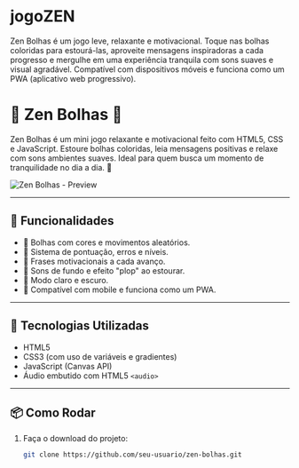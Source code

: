 # jogoZEN
Zen Bolhas é um jogo leve, relaxante e motivacional. Toque nas bolhas coloridas para estourá-las, aproveite mensagens inspiradoras a cada progresso e mergulhe em uma experiência tranquila com sons suaves e visual agradável. Compatível com dispositivos móveis e funciona como um PWA (aplicativo web progressivo).

# 🧘 Zen Bolhas 🎈

Zen Bolhas é um mini jogo relaxante e motivacional feito com HTML5, CSS e JavaScript. Estoure bolhas coloridas, leia mensagens positivas e relaxe com sons ambientes suaves. Ideal para quem busca um momento de tranquilidade no dia a dia. 🌿

![Zen Bolhas - Preview](https://sdmntpreastus2.oaiusercontent.com/files/00000000-adf0-61f6-85c3-a4272962b348/raw?se=2025-04-18T12%3A21%3A35Z&sp=r&sv=2024-08-04&sr=b&scid=66a929e1-0b70-5b42-8101-7e70142c201d&skoid=3f3a9132-9530-48ef-96b7-fee5a811733f&sktid=a48cca56-e6da-484e-a814-9c849652bcb3&skt=2025-04-17T20%3A27%3A33Z&ske=2025-04-18T20%3A27%3A33Z&sks=b&skv=2024-08-04&sig=SHnMqZhvKEuxpsqfko%2BUI9yK04ZXv4Ya%2BhmRmXSho9A%3D)

---

## 🚀 Funcionalidades

- 🌈 Bolhas com cores e movimentos aleatórios.
- 🎯 Sistema de pontuação, erros e níveis.
- 🧠 Frases motivacionais a cada avanço.
- 🎵 Sons de fundo e efeito "plop" ao estourar.
- 🌙 Modo claro e escuro.
- 📱 Compatível com mobile e funciona como um PWA.

---

## 🔧 Tecnologias Utilizadas

- HTML5
- CSS3 (com uso de variáveis e gradientes)
- JavaScript (Canvas API)
- Áudio embutido com HTML5 `<audio>`

---

## 📦 Como Rodar

1. Faça o download do projeto:
   ```bash
   git clone https://github.com/seu-usuario/zen-bolhas.git
